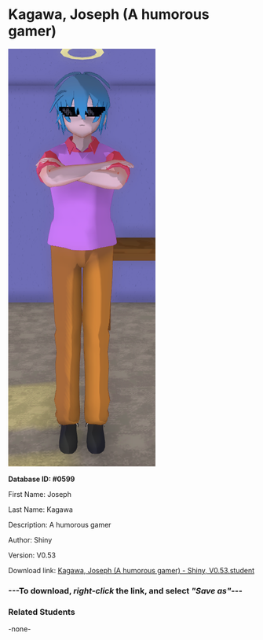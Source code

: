 # Kagawa, Joseph (A humorous gamer)

<img src="../../Files/Images/Kagawa, Joseph (A humorous gamer).png" title="Kagawa, Joseph (A humorous gamer) - Shiny, V0.53">

**Database ID: #0599**

First Name: Joseph

Last Name: Kagawa

Description: A humorous gamer

Author: Shiny

Version: V0.53

Download link: <a href="https://raw.githubusercontent.com/Arbiter1223/Daigaku-Gurashi-Custom-Students/master/Files/Student%20Files/Kagawa%2C%20Joseph%20(A%20humorous%20gamer)%20-%20Shiny%2C%20V0.53.student">Kagawa, Joseph (A humorous gamer) - Shiny, V0.53.student</a>

### ---**To download, _right-click_ the link, and select _"Save as"_**---

### Related Students

-none-
